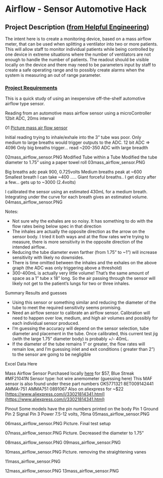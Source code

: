 # Airflow - Sensor Automotive Hack

## Project Description ([from Helpful Engineering](https://www.helpfulengineering.org/))
The intent here is to create a monitoring device, based on a mass airflow meter, that can be used when splitting a ventilator into two or more patients. This will allow staff to monitor individual patients while being controlled by one device in extreme situations where the number of ventilators are not enough to handle the number of patients. The readout should be visible locally on the device and there may need to be parameters input by staff to create a safe operating range and to possibly create alarms when the system is measuring an out of range parameter.


### [Project Requirements](https://docs.google.com/document/d/17Ps910A2vRwnM4EM6F-71GNG1XNa0PaeImd53F7428c/edit?usp=sharing)

This is a quick study of using an inexpensive off-the-shelf automotive airflow type sensor.

Reading from an automotive mass airflow sensor using a microController 12bit ADC, 20ms interval

01
[Picture mass air flow sensor](https://www.aliexpress.com/i/33021814341.html)

Initial reading trying to inhale/exhale into the 3” tube was poor. Only medium to large breaths would trigger outputs to the ADC.
12 bit ADC => 4096
Only big breaths trigger… read ~200-350 ADC with large breadth


02mass_airflow_sensor.PNG
Modified Tube within a Tube
Modified the tube diameter to 1.75” using a paper towel roll
03mass_airflow_sensor.PNG

Big breaths adc peak 900, 0.725volts
Medium breaths peak at ~600
Smallest breath I can take ~400
….. Giant forceful breaths.. I get dizzy after a few… gets up to ~3000 (2.4volts)

I calibrated the sensor using an estimated 430mL for a medium breath. Integrating under the curve for each breath gives an estimated volume.
04mass_airflow_sensor.PNG

Notes:
- Not sure why the exhales are so noisy. It has something to do with the flow rates being below spec in that direction
- The inhales are actually the opposite direction as the arrow on the sensor body. I tried it both ways and at the flow rates we’re trying to measure, there is more sensitivity in the opposite direction of the intended airflow..
- Reducing the tube diameter even farther (from 1.75” to ~1”) will increase sensitivity with likely no downsides.
- There is time omitted between the inhales and the exhales on the above graph (the ADC was only triggering above a threshold)
- 300-400mL is actually very little volume! That’s the same amount of space as a 1” tube x 18” long. So the air passing through the sensor will likely not get to the patient’s lungs for two or three inhales.

Summary Results and guesses
- Using this sensor or something similar and reducing the diameter of the tube to meet the required sensitivity seems promising.
- Need an airflow sensor to calibrate an airflow sensor. Calibration will need to happen over low, medium, and high air volumes and possibly for each individual sensor produced.
- I’m guessing the accuracy will depend on the sensor selection, tube diameter and placement in the tube. Once calibrated, this current test jig (with the large 1.75” diameter body) is probably +/- 40mL.
- If the diameter of the tube remains 1” or greater, the flow rates will remain low, and I’m guessing inlet and exit conditions ( greater than 2”) to the sensor are going to be negligible


Excel Data Here

Mass Airflow Sensor
Purchased locally [here](https://www.oreillyauto.com/detail/b/blue-streak-electronics-5882/engine-sensors---emissions-25132/engine-sensors-25049/mass-air-flow-sensor-meter-12040/2c278c9432b0/blue-streak-electronics-mass-air-flow-sensor-new/mf21041n/6102972?q=mf21041n&pos=0) for $57, Blue Streak #MF21041N
Sensor type: hot wire anemometer (guessing here)
This MAF sensor is also found under these part numbers OK5771321 8ET009142441 AMMA-751 AMMA751 0891067
Also on aliexpress for ~$22 [https://www.aliexpress.com/i/33021814341.html](https://www.aliexpress.com/i/33021814341.html)

Pinout
Some models have the pin numbers printed on the body
Pin 1 Ground
Pin 2 Signal
Pin 3 Power 7.5-12 volts, 76ma
05mass_airflow_sensor.PNG



06mass_airflow_sensor.PNG
Picture. Final test setup

07mass_airflow_sensor.PNG
Picture. Decreased the diameter to 1.75”

08mass_airflow_sensor.PNG
09mass_airflow_sensor.PNG

10mass_airflow_sensor.PNG
Picture. removing the straightening vanes

11mass_airflow_sensor.PNG

12mass_airflow_sensor.PNG
13mass_airflow_sensor.PNG
